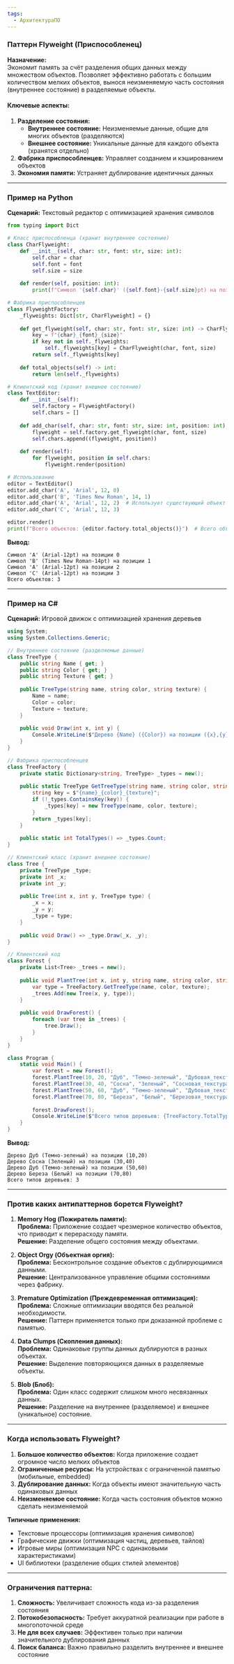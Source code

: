 ```yaml
---
tags:
  - АрхитектураПО
---
```


### Паттерн Flyweight (Приспособленец)
**Назначение:**  
Экономит память за счёт разделения общих данных между множеством объектов. Позволяет эффективно работать с большим количеством мелких объектов, вынося неизменяемую часть состояния (внутреннее состояние) в разделяемые объекты.

#### Ключевые аспекты:
1. **Разделение состояния:**
   - **Внутреннее состояние:** Неизменяемые данные, общие для многих объектов (разделяются)
   - **Внешнее состояние:** Уникальные данные для каждого объекта (хранятся отдельно)
2. **Фабрика приспособленцев:** Управляет созданием и кэшированием объектов
3. **Экономия памяти:** Устраняет дублирование идентичных данных

---

### Пример на Python
**Сценарий:** Текстовый редактор с оптимизацией хранения символов

```python
from typing import Dict

# Класс приспособленца (хранит внутреннее состояние)
class CharFlyweight:
    def __init__(self, char: str, font: str, size: int):
        self.char = char
        self.font = font
        self.size = size
    
    def render(self, position: int):
        print(f"Символ '{self.char}' ({self.font}-{self.size}pt) на позиции {position}")

# Фабрика приспособленцев
class FlyweightFactory:
    _flyweights: Dict[str, CharFlyweight] = {}
    
    def get_flyweight(self, char: str, font: str, size: int) -> CharFlyweight:
        key = f"{char}_{font}_{size}"
        if key not in self._flyweights:
            self._flyweights[key] = CharFlyweight(char, font, size)
        return self._flyweights[key]
    
    def total_objects(self) -> int:
        return len(self._flyweights)

# Клиентский код (хранит внешнее состояние)
class TextEditor:
    def __init__(self):
        self.factory = FlyweightFactory()
        self.chars = []
    
    def add_char(self, char: str, font: str, size: int, position: int):
        flyweight = self.factory.get_flyweight(char, font, size)
        self.chars.append((flyweight, position))
    
    def render(self):
        for flyweight, position in self.chars:
            flyweight.render(position)

# Использование
editor = TextEditor()
editor.add_char('A', 'Arial', 12, 0)
editor.add_char('B', 'Times New Roman', 14, 1)
editor.add_char('A', 'Arial', 12, 2)  # Использует существующий объект
editor.add_char('C', 'Arial', 12, 3)

editor.render()
print(f"Всего объектов: {editor.factory.total_objects()}")  # Всего объектов: 3
```

**Вывод:**
```
Символ 'A' (Arial-12pt) на позиции 0
Символ 'B' (Times New Roman-14pt) на позиции 1
Символ 'A' (Arial-12pt) на позиции 2
Символ 'C' (Arial-12pt) на позиции 3
Всего объектов: 3
```

---

### Пример на C#
**Сценарий:** Игровой движок с оптимизацией хранения деревьев

```csharp
using System;
using System.Collections.Generic;

// Внутреннее состояние (разделяемые данные)
class TreeType {
    public string Name { get; }
    public string Color { get; }
    public string Texture { get; }
    
    public TreeType(string name, string color, string texture) {
        Name = name;
        Color = color;
        Texture = texture;
    }
    
    public void Draw(int x, int y) {
        Console.WriteLine($"Дерево {Name} ({Color}) на позиции ({x},{y})");
    }
}

// Фабрика приспособленцев
class TreeFactory {
    private static Dictionary<string, TreeType> _types = new();
    
    public static TreeType GetTreeType(string name, string color, string texture) {
        string key = $"{name}_{color}_{texture}";
        if (!_types.ContainsKey(key)) {
            _types[key] = new TreeType(name, color, texture);
        }
        return _types[key];
    }
    
    public static int TotalTypes() => _types.Count;
}

// Клиентский класс (хранит внешнее состояние)
class Tree {
    private TreeType _type;
    private int _x;
    private int _y;
    
    public Tree(int x, int y, TreeType type) {
        _x = x;
        _y = y;
        _type = type;
    }
    
    public void Draw() => _type.Draw(_x, _y);
}

// Клиентский код
class Forest {
    private List<Tree> _trees = new();
    
    public void PlantTree(int x, int y, string name, string color, string texture) {
        var type = TreeFactory.GetTreeType(name, color, texture);
        _trees.Add(new Tree(x, y, type));
    }
    
    public void DrawForest() {
        foreach (var tree in _trees) {
            tree.Draw();
        }
    }
}

class Program {
    static void Main() {
        var forest = new Forest();
        forest.PlantTree(10, 20, "Дуб", "Темно-зеленый", "Дубовая_текстура");
        forest.PlantTree(30, 40, "Сосна", "Зеленый", "Сосновая_текстура");
        forest.PlantTree(50, 60, "Дуб", "Темно-зеленый", "Дубовая_текстура"); // Существующий тип
        forest.PlantTree(70, 80, "Береза", "Белый", "Березовая_текстура");
        
        forest.DrawForest();
        Console.WriteLine($"Всего типов деревьев: {TreeFactory.TotalTypes()}");
    }
}
```

**Вывод:**
```
Дерево Дуб (Темно-зеленый) на позиции (10,20)
Дерево Сосна (Зеленый) на позиции (30,40)
Дерево Дуб (Темно-зеленый) на позиции (50,60)
Дерево Береза (Белый) на позиции (70,80)
Всего типов деревьев: 3
```

---

### Против каких антипаттернов борется Flyweight?
1. **Memory Hog (Пожиратель памяти):**  
   **Проблема:** Приложение создает чрезмерное количество объектов, что приводит к перерасходу памяти.  
   **Решение:** Разделение общего состояния между объектами.

2. **Object Orgy (Объектная оргия):**  
   **Проблема:** Бесконтрольное создание объектов с дублирующимися данными.  
   **Решение:** Централизованное управление общими состояниями через фабрику.

3. **Premature Optimization (Преждевременная оптимизация):**  
   **Проблема:** Сложные оптимизации вводятся без реальной необходимости.  
   **Решение:** Паттерн применяется только при доказанной проблеме с памятью.

4. **Data Clumps (Скопления данных):**  
   **Проблема:** Одинаковые группы данных дублируются в разных объектах.  
   **Решение:** Выделение повторяющихся данных в разделяемые объекты.

5. **Blob (Блоб):**  
   **Проблема:** Один класс содержит слишком много несвязанных данных.  
   **Решение:** Разделение на внутреннее (разделяемое) и внешнее (уникальное) состояние.

---

### Когда использовать Flyweight?
1. **Большое количество объектов:** Когда приложение создает огромное число мелких объектов
2. **Ограниченные ресурсы:** На устройствах с ограниченной памятью (мобильные, embedded)
3. **Дублирование данных:** Когда объекты имеют значительную часть одинаковых данных
4. **Неизменяемое состояние:** Когда часть состояния объектов можно сделать неизменяемой

**Типичные применения:**
- Текстовые процессоры (оптимизация хранения символов)
- Графические движки (оптимизация частиц, деревьев, тайлов)
- Игровые миры (оптимизация NPC с одинаковыми характеристиками)
- UI библиотеки (разделение общих стилей элементов)

---

### Ограничения паттерна:
1. **Сложность:** Увеличивает сложность кода из-за разделения состояния
2. **Потокобезопасность:** Требует аккуратной реализации при работе в многопоточной среде
3. **Не для всех случаев:** Эффективен только при наличии значительного дублирования данных
4. **Поиск баланса:** Важно правильно разделить внутреннее и внешнее состояние